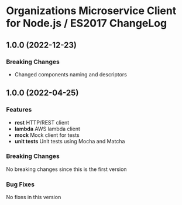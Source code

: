 # Organizations Microservice Client for Node.js / ES2017 ChangeLog

## <a name="1.0.0"></a> 1.0.0 (2022-12-23)

### Breaking Changes
* Changed components naming and descriptors

## <a name="1.0.0"></a> 1.0.0 (2022-04-25)

### Features
* **rest** HTTP/REST client
* **lambda** AWS lambda client
* **mock** Mock client for tests
* **unit tests** Unit tests using Mocha and Matcha

### Breaking Changes
No breaking changes since this is the first version

### Bug Fixes
No fixes in this version


